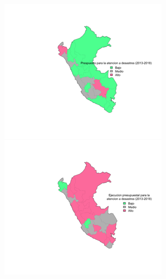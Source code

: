 

















<img src="0068_files/figure-html/unnamed-chunk-10-1.png" width="672" />

<img src="0068_files/figure-html/unnamed-chunk-11-1.png" width="672" />
